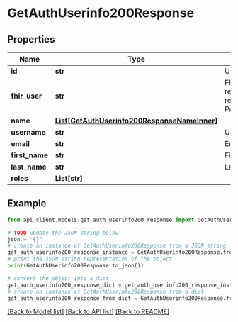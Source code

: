 # GetAuthUserinfo200Response


## Properties

Name | Type | Description | Notes
------------ | ------------- | ------------- | -------------
**id** | **str** | User ID | 
**fhir_user** | **str** | FHIR user resource reference (e.g., Practitioner/123) | [optional] 
**name** | [**List[GetAuthUserinfo200ResponseNameInner]**](GetAuthUserinfo200ResponseNameInner.md) |  | 
**username** | **str** | Username | 
**email** | **str** | Email address | [optional] 
**first_name** | **str** | First name | [optional] 
**last_name** | **str** | Last name | [optional] 
**roles** | **List[str]** |  | 

## Example

```python
from api_client.models.get_auth_userinfo200_response import GetAuthUserinfo200Response

# TODO update the JSON string below
json = "{}"
# create an instance of GetAuthUserinfo200Response from a JSON string
get_auth_userinfo200_response_instance = GetAuthUserinfo200Response.from_json(json)
# print the JSON string representation of the object
print(GetAuthUserinfo200Response.to_json())

# convert the object into a dict
get_auth_userinfo200_response_dict = get_auth_userinfo200_response_instance.to_dict()
# create an instance of GetAuthUserinfo200Response from a dict
get_auth_userinfo200_response_from_dict = GetAuthUserinfo200Response.from_dict(get_auth_userinfo200_response_dict)
```
[[Back to Model list]](../README.md#documentation-for-models) [[Back to API list]](../README.md#documentation-for-api-endpoints) [[Back to README]](../README.md)


